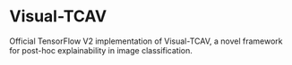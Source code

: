 # Visual-TCAV
Official TensorFlow V2 implementation of Visual-TCAV, a novel framework for post-hoc explainability in image classification.
